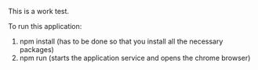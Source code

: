 This is a work test.

To run this application:

1. npm install (has to be done so that you install all the necessary packages)
2. npm run (starts the application service and opens the chrome browser)
